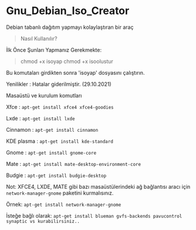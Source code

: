 # Gnu_Debian_Iso_Creator

Debian tabanlı dağıtım yapmayı kolaylaştıran bir araç

> Nasıl Kullanılır? 

İlk Önce Şunları Yapmanız Gerekmekte:

> chmod +x isoyap
> chmod +x isoolustur

Bu komutaları girdikten sonra 'isoyap' dosyasını çalıştırın.

Yenilikler : Hatalar giderilmiştir. (29.10.2021)

Masaüstü ve kurulum komutları

Xfce :  `apt-get install xfce4 xfce4-goodies`

Lxde :  `apt-get install lxde`

Cinnamon :  `apt-get install cinnamon`

KDE plasma :  `apt-get install kde-standard`

Gnome :  `apt-get install gnome-core`

Mate :  `apt-get install mate-desktop-environment-core`

Budgie : `apt-get install budgie-desktop`


Not: XFCE4, LXDE, MATE gibi bazı masaüstülerindeki ağ bağlantısı aracı için `network-manager-gnome` paketini kurmalısınız.

Örnek: `apt-get install network-manager-gnome` 

İsteğe bağlı olarak:
`apt-get install blueman gvfs-backends pavucontrol synaptic vs kurabilirsiniz..`
